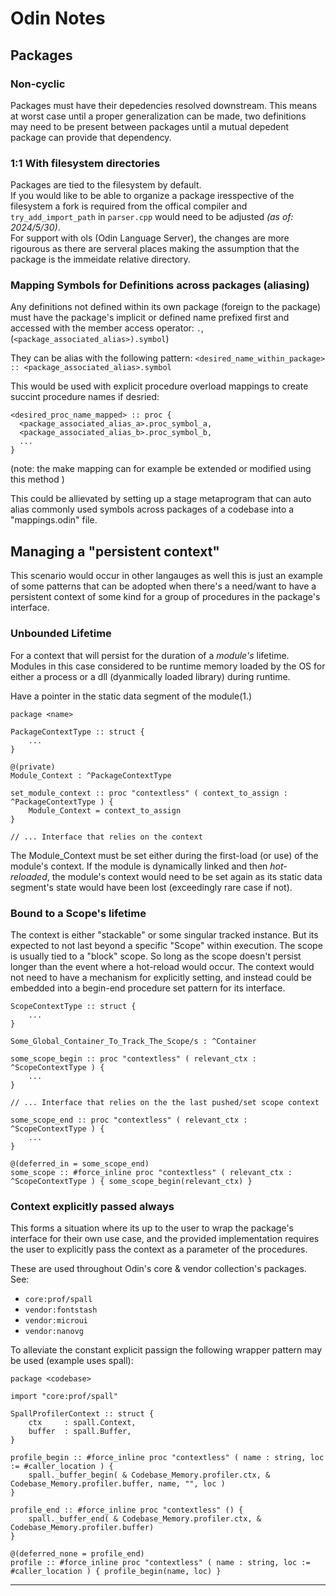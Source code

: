 # Odin Notes

## Packages

### Non-cyclic

Packages must have their depedencies resolved downstream. This means at worst case until a proper generalization can be made, two definitions may need to be present between packages until a mutual depedent package can provide that dependency.

### 1:1 With filesystem directories

Packages are tied to the filesystem by default.  
If you would like to be able to organize a package iresspective of the filesystem a fork is required from the offical compiler and `try_add_import_path` in `parser.cpp` would need to be adjusted *(as of: 2024/5/30)*.  
For support with ols (Odin Language Server), the changes are more rigourous as there are serveral places making the assumption that the package is the immeidate relative directory.

### Mapping Symbols for Definitions across packages (aliasing)

Any definitions not defined within its own package (foreign to the package) must have the package's implicit or defined name prefixed first and accessed with the member access operator: `.`, (`<package_associated_alias>).symbol`)

They can be alias with the following pattern:
`<desired_name_within_package> :: <package_associated_alias>.symbol`

This would be used with explicit procedure overload mappings to create succint procedure names if desried:

```odin
<desired_proc_name_mapped> :: proc {
  <package_associated_alias_a>.proc_symbol_a,
  <package_associated_alias_b>.proc_symbol_b,
  ...
}
```
(note: the make mapping can for example be extended or modified using this method )

This could be allievated by setting up a stage metaprogram that can auto alias commonly used symbols across packages of a codebase into a "mappings.odin" file.

## Managing a "persistent context"

This scenario would occur in other langauges as well this is just an example of some patterns that can be adopted when there's a need/want to have a persistent context of some kind for  a group of procedures in the package's interface.

### Unbounded Lifetime

For a context that will persist for the duration of a *module's* lifetime. Modules in this case considered to be runtime memory loaded by the OS for either a process or a dll (dyanmically loaded library) during runtime.

Have a pointer in the static data segment of the module(1.)

```odin
package <name>

PackageContextType :: struct {
    ...
}

@(private)
Module_Context : ^PackageContextType

set_module_context :: proc "contextless" ( context_to_assign : ^PackageContextType ) {
    Module_Context = context_to_assign
}

// ... Interface that relies on the context
```

The Module_Context must be set either during the first-load (or use) of the module's context. If the module is dynamically linked and then *hot-reloaded*, the module's context would need to be set again as its static data segment's state would have been lost (exceedingly rare case if not).

### Bound to a Scope's lifetime

The context is either "stackable" or some singular tracked instance. But its expected to not last beyond a specific "Scope" within execution. The scope is usually tied to a "block" scope. So long as the scope doesn't persist longer than the event where a hot-reload would occur. The context would not need to have a mechanism for explicitly setting, and instead could be embedded into a begin-end procedure set pattern for its interface.

```odin
ScopeContextType :: struct {
    ...
}

Some_Global_Container_To_Track_The_Scope/s : ^Container

some_scope_begin :: proc "contextless" ( relevant_ctx : ^ScopeContextType ) {
    ...
}

// ... Interface that relies on the the last pushed/set scope context

some_scope_end :: proc "contextless" ( relevant_ctx : ^ScopeContextType ) {
    ...
}

@(deferred_in = some_scope_end)
some_scope :: #force_inline proc "contextless" ( relevant_ctx : ^ScopeContextType ) { some_scope_begin(relevant_ctx) }
```

### Context explicitly passed always

This forms a situation where its up to the user to wrap the package's interface for their own use case, and the provided implementation requires the user to explicitly pass the context as a parameter of the procedures.

These are used throughout Odin's core & vendor collection's packages.  
See:

* `core:prof/spall`
* `vendor:fontstash`
* `vendor:microui`
* `vendor:nanovg`

To alleviate the constant explicit passign the following wrapper pattern may be used (example uses spall):

```odin
package <codebase>

import "core:prof/spall"

SpallProfilerContext :: struct {
	ctx     : spall.Context,
	buffer  : spall.Buffer,
}

profile_begin :: #force_inline proc "contextless" ( name : string, loc := #caller_location ) {
	spall._buffer_begin( & Codebase_Memory.profiler.ctx, & Codebase_Memory.profiler.buffer, name, "", loc )
}

profile_end :: #force_inline proc "contextless" () {
	spall._buffer_end( & Codebase_Memory.profiler.ctx, & Codebase_Memory.profiler.buffer)
}

@(deferred_none = profile_end) 
profile :: #force_inline proc "contextless" ( name : string, loc := #caller_location ) { profile_begin(name, loc) }
```

---
